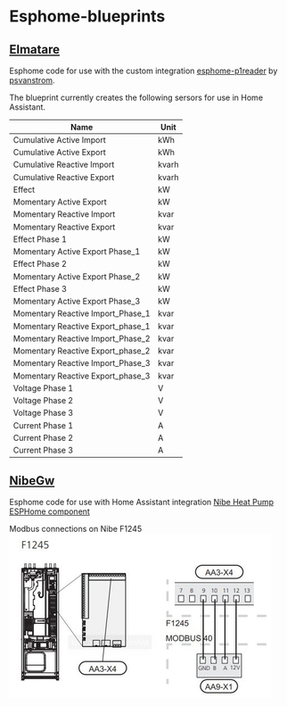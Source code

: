 # Esphome-blueprints

## [Elmatare](elmatare.yaml)
Esphome code for use with the custom integration [esphome-p1reader](https://github.com/psvanstrom/esphome-p1reader/) by [psvanstrom](https://github.com/psvanstrom).

The blueprint currently creates the following sersors for use in Home Assistant.

| Name | Unit |
| --- | --- |
| Cumulative Active Import | kWh |
| Cumulative Active Export | kWh |
| Cumulative Reactive Import |kvarh |
| Cumulative Reactive Export | kvarh |
| Effect | kW |
| Momentary Active Export | kW |
| Momentary Reactive Import |kvar |
| Momentary Reactive Export | kvar |
| Effect Phase 1 | kW |
| Momentary Active Export Phase_1 | kW |
| Effect Phase 2 | kW |
| Momentary Active Export Phase_2 | kW |
| Effect Phase 3 | kW |
| Momentary Active Export Phase_3 | kW |
| Momentary Reactive Import_Phase_1 | kvar |
| Momentary Reactive Export_phase_1 | kvar |
| Momentary Reactive Import_Phase_2 | kvar |
| Momentary Reactive Export_phase_2 | kvar |
| Momentary Reactive Import_Phase_3 | kvar | 
| Momentary Reactive Export_phase_3 | kvar |
| Voltage Phase 1 | V |
| Voltage Phase 2 | V |
| Voltage Phase 3 | V |
| Current Phase 1 | A |
| Current Phase 2 | A |
| Current Phase 3 | A |

## [NibeGw](nibegw.yaml)
Esphome code for use with Home Assistant integration [Nibe Heat Pump](https://www.home-assistant.io/integrations/nibe_heatpump)
[ESPHome component](https://github.com/elupus/esphome-nibe)

Modbus connections on Nibe F1245
![Nibe F1245 modbus connection](images/nibe_modbus_f1245.jpg)
